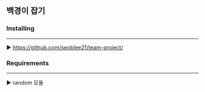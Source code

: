 ## 백경이 잡기


### Installing
_______________________________________________________________
▶ https://github.com/seoblee21/team-project/
### Requirements
_______________________________________________________________
▶ random 모듈

